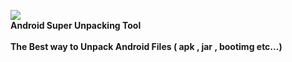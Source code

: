 <img src='http://asut.googlecode.com/files/logo.png'><br>
<b>Android Super Unpacking Tool<br>
<br>
The Best way to Unpack Android Files ( apk , jar , bootimg etc...)</b>